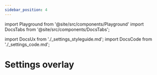 ```yaml
---
sidebar_position: 4
---
```


import Playground from '@site/src/components/Playground'
import DocsTabs from '@site/src/components/DocsTabs';

import DocsUx from './\_settings_styleguide.md';
import DocsCode from './\_settings_code.md';

# Settings overlay

<DocsTabs styleguide={DocsUx} code={DocsCode} />
